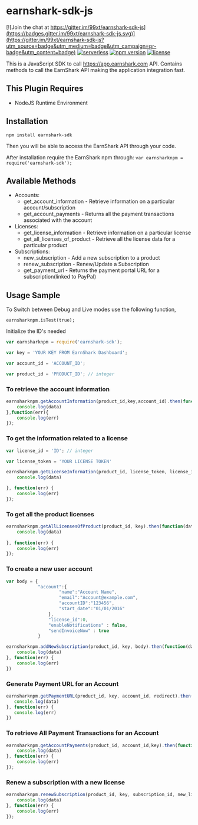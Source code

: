 # earnshark-sdk-js

[![Join the chat at https://gitter.im/99xt/earnshark-sdk-js](https://badges.gitter.im/99xt/earnshark-sdk-js.svg)](https://gitter.im/99xt/earnshark-sdk-js?utm_source=badge&utm_medium=badge&utm_campaign=pr-badge&utm_content=badge)
[![serverless](http://public.serverless.com/badges/v3.svg)](http://www.serverless.com)
[![npm version](https://badge.fury.io/js/earnshark-sdk.svg)](https://badge.fury.io/js/earnshark-sdk)
[![license](https://img.shields.io/npm/l/earnshark-sdk.svg)](https://www.npmjs.com/package/earnshark-sdk)
 
This is a JavaScript SDK to call https://app.earnshark.com API. Contains methods to call the EarnShark API making the application integration fast. 

## This Plugin Requires
* NodeJS Runtime Environment

## Installation

`npm install earnshark-sdk`

Then you will be able to access the EarnShark API through your code.

After installation require the EarnShark npm through: `var earnsharknpm = require('earnshark-sdk');`

## Available Methods

* Accounts:
  * get_account_information - Retrieve information on a particular account/subscription
  * get_account_payments - Returns all the payment transactions associated with the account
* Licenses:
  * get_license_information - Retrieve information on a particular license
  * get_all_licenses_of_product - Retrieve all the license data for a particular product
* Subscriptions: 
  * new_subscription - Add a new subscription to a product
  * renew_subscription - Renew/Update a Subscription
  * get_payment_url - Returns the payment portal URL for a subscription(linked to PayPal)


## Usage Sample

To Switch between Debug and Live modes use the following function,

`earnsharknpm.isTest(true);`

Initialize the ID's needed

```javascript
var earnsharknpm = require('earnshark-sdk');

var key = 'YOUR KEY FROM EarnShark Dashboard';

var account_id = 'ACCOUNT_ID';

var product_id = 'PRODUCT_ID'; // integer
```
### To retrieve the account information 
```javascript
earnsharknpm.getAccountInformation(product_id,key,account_id).then(function(data){
    console.log(data)
},function(err){
    console.log(err)
});

```
### To get the information related to a license 
```javascript
var license_id = 'ID'; // integer

var license_token = 'YOUR LICENSE TOKEN'

earnsharknpm.getLicenseInformation(product_id, license_token, license_id).then(function(data) {
    console.log(data)

}, function(err) {
    console.log(err)
});
```
### To get all the product licenses 
```javascript
earnsharknpm.getAllLicensesOfProduct(product_id, key).then(function(data) {
    console.log(data)
    
}, function(err) {
    console.log(err)
});
```
### To create a new user account 
```javascript
var body = {
            "account":{
                    "name":"Account Name",
                    "email":"Account@example.com",
                    "accountID":"123456",
                    "start_date":"01/01/2016"
                },
                "license_id":0,
                "enableNotifications" : false,
                "sendInvoiceNow" : true
            }

earnsharknpm.addNewSubscription(product_id, key, body).then(function(data) {
    console.log(data)
}, function(err) {
    console.log(err)
})

```
### Generate Payment URL for an Account
```javascript
earnsharknpm.getPaymentURL(product_id, key, account_id, redirect).then(function(data) {
   console.log(data)
}, function(err) {
   console.log(err)
})
```
### To retrieve All Payment Transactions for an Account
```javascript
earnsharknpm.getAccountPayments(product_id, account_id,key).then(function(data) {
    console.log(data)
}, function(err) {
    console.log(err)
});
```

### Renew a subscription with a new license
```javascript
earnsharknpm.renewSubscription(product_id, key, subscription_id, new_license_id).then(function(data){
    console.log(data)
}, function(err) {
    console.log(err)
});
```

 
